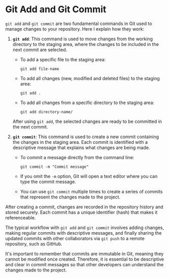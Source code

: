 # Git Add and Git Commit

`git add` and `git commit` are two fundamental commands in Git used to manage changes to your repository. Here I explain how they work:

1. **`git add`**: This command is used to move changes from the working directory to the staging area, where the changes to be included in the next commit are selected.

    - To add a specific file to the staging area:
      ```shell
      git add file-name
      ```

    - To add all changes (new, modified and deleted files) to the staging area:
      ```shell
      git add .
      ```

    - To add all changes from a specific directory to the staging area:
      ```shell
      git add directory-name/
      ```

    After using `git add`, the selected changes are ready to be committed in the next commit.

2. **`git commit`**: This command is used to create a new commit containing the changes in the staging area. Each commit is identified with a descriptive message that explains what changes are being made.

    - To commit a message directly from the command line:
      ```shell
      git commit -m "Commit message"
      ```

    - If you omit the `-m` option, Git will open a text editor where you can type the commit message.

    - You can use `git commit` multiple times to create a series of commits that represent the changes made to the project.

After creating a commit, changes are recorded in the repository history and stored securely. Each commit has a unique identifier (hash) that makes it referenceable.

The typical workflow with `git add` and `git commit` involves adding changes, making regular commits with descriptive messages, and finally sharing the updated commits with other collaborators via `git push` to a remote repository, such as GitHub.

It's important to remember that commits are immutable in Git, meaning they cannot be modified once created. Therefore, it is essential to be descriptive and clear in commit messages so that other developers can understand the changes made to the project.